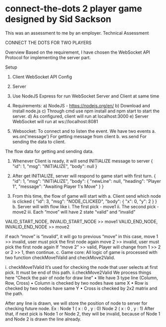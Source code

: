 # connect-the-dots 2 player game designed by Sid Sackson
This was an assessment to me by an employer.
Technical Assessment

CONNECT THE DOTS FOR TWO PLAYERS

Overview
	Based on the requirement, I have chosen the WebSocket API Protocol for implementing the server part.

Setup
1.	Client WebSocket API Config

2.	Server
1.	Use NodeJS Express for run WebSocket Server and Client at same time

2.	Requirements:
a)	NodeJS - https://nodejs.org/en/
b)	Download and install node.js
c)	Through cmd use npm install and npm start to start the server.
d)	As configured, client will run at localhost:3000
e)	Server WebSocket will run at ws://localhost:8081


3.	Websocket:
To connect and to listen the event. We have two events
a.	ws.on('message')
For getting message from client
b.	ws.send
For sending the data to client.

The flow data for getting and sending data.
1.	Whenever Client is ready, it will send INITIALIZE message to server
{
    "id": 1,
    "msg": "INITIALIZE",
    "body": null
}

2.	After get INITIALIZE, server will respond to game start with first turn.
	{
    "id": 1,
    "msg": "INITIALIZE",
    "body": {
        "newLine": null,
        "heading": "Player 1",
        "message": "Awaiting Player 1's Move"
    }
}
3.	From this time, the flow of game will start with 
a. Client send which node is clicked
{
    "id": 3,
    "msg": "NODE_CLICKED",
    "body": {
        "x": 0,
        "y": 2
    }
}
b. Server will with flow like
i.	The first pick - move1
ii.	The second pick - move2
iii.	Each “move” will have 2 state “valid” and “invalid”

VALID_START_NODE, INVALID_START_NODE >> move1 
VALID_END_NODE, INVALID_END_NODE >> move2

if each “move” is “invalid”, it will go to previous “move” in this case,
move 1 >> invalid, user must pick the first node again
move 2 >> invalid, user must pick the first node again
If “move 2” >> valid, Player will change from 1 >> 2 or 2 >> 1, then continue.
c. Game core: All logic of game is processed with two function checkMove1Valid and checkMove2Valid.

i. checkMove1Valid
It’s used for checking the node that user selects at first pick. It must be end of this path. 
ii.checkMove2Valid
We process things here “Check the pair of node for draw line”
•	We have 3 type line (Column, Row, Cross)
•	Column is checked by two nodes have same X
•	Row is checked by two nodes have same Y
•	Cross is checked by 2x2 matrix and the path.

After any line is drawn, we will store the position of node to server for checking future node.
Ex : 
Node 1 ( x : 0 , y : 0)
Node 2 ( x : 0 , y : 1)
After that, if next pick is Node 1 or Node 2, they will be invalid, because of Node 1 and Node 2 is drawn the line already.


